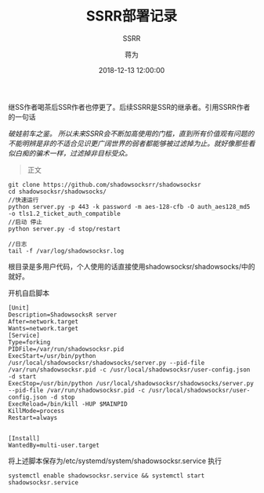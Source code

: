 ﻿---
layout:     post
title:      "SSRR部署记录"
subtitle:   " SSRR"
date:       2018-12-13 12:00:00
author:     "蒋为"
header-img: "img/28.jpg"
catalog: true
tags:
    - 计算机网络
---
继SS作者喝茶后SSR作者也停更了。后续SSRR是SSR的继承者。引用SSRR作者的一句话

*破娃前车之鉴。
所以未来SSRR会不断加高使用的门槛，直到所有价值观有问题的不能明辨是非的不适合见识更广阔世界的弱者都能够被过滤掉为止。就好像那些看似白痴的骗术一样，过滤掉非目标受众。*


> 正文

```
git clone https://github.com/shadowsocksrr/shadowsocksr
cd shadowsocksr/shadowsocks/
//快速运行
python server.py -p 443 -k password -m aes-128-cfb -O auth_aes128_md5 -o tls1.2_ticket_auth_compatible
//启动 停止
python server.py -d stop/restart

//日志
tail -f /var/log/shadowsocksr.log

```
根目录是多用户代码，个人使用的话直接使用shadowsocksr/shadowsocks/中的就好。


开机自启脚本
```
[Unit]
Description=ShadowsocksR server
After=network.target
Wants=network.target
[Service]
Type=forking
PIDFile=/var/run/shadowsocksr.pid
ExecStart=/usr/bin/python /usr/local/shadowsocksr/shadowsocks/server.py --pid-file /var/run/shadowsocksr.pid -c /usr/local/shadowsocksr/user-config.json -d start
ExecStop=/usr/bin/python /usr/local/shadowsocksr/shadowsocks/server.py --pid-file /var/run/shadowsocksr.pid -c /usr/local/shadowsocksr/user-config.json -d stop
ExecReload=/bin/kill -HUP $MAINPID
KillMode=process
Restart=always


[Install]
WantedBy=multi-user.target

```


将上述脚本保存为/etc/systemd/system/shadowsocksr.service
执行

```
systemctl enable shadowsocksr.service && systemctl start shadowsocksr.service
```
